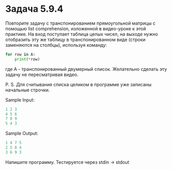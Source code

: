 # Задача 5.9.4

Повторите задачу с транспонированием прямоугольной матрицы с помощью list comprehension, изложенной в видео-уроке к этой практике. На вход поступает таблица целых чисел, на выходе нужно отобразить эту же таблицу в транспонированном виде (строки заменяются на столбцы), используя команду:

```python
for row in A:
    print(*row)
```

где A - транспонированный двумерный список. Желательно сделать эту задачу не пересматривая видео.

P. S. Для считывания списка целиком в программе уже записаны начальные строчки.

Sample Input:

```python
1 2 3
4 5 6
7 8 9
5 4 3
```

Sample Output:

```python
1 4 7 5
2 5 8 4
3 6 9 3
```

Напишите программу. Тестируется через stdin → stdout
